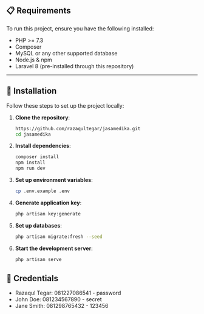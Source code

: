 ## 📋 Requirements

To run this project, ensure you have the following installed:

- PHP >= 7.3
- Composer
- MySQL or any other supported database
- Node.js & npm
- Laravel 8 (pre-installed through this repository)

---

## 🚀 Installation

Follow these steps to set up the project locally:

1. **Clone the repository**:

    ```bash
    https://github.com/razaqultegar/jasamedika.git
    cd jasamedika
    ```

2. **Install dependencies**:

    ```bash
    composer install
    npm install
    npm run dev
    ```

3. **Set up environment variables**:

    ```bash
    cp .env.example .env
    ```

4. **Generate application key**:

    ```bash
    php artisan key:generate
    ```

5. **Set up databases**:

    ```bash
    php artisan migrate:fresh --seed
    ```

6. **Start the development server**:

    ```bash
    php artisan serve
    ```

## 🔑 Credentials

- Razaqul Tegar: 081227086541 - password
- John Doe: 081234567890 - secret
- Jane Smith: 081298765432 - 123456
